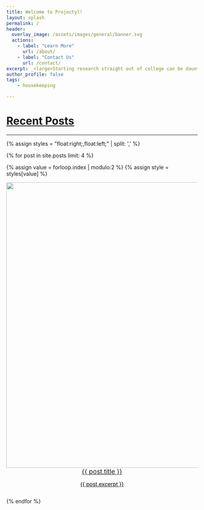 ```yaml
---
title: Welcome to Projectyl!
layout: splash
permalink: /
header:
  overlay_image: /assets/images/general/banner.svg
  actions:
    - label: "Learn More"
      url: /about/
    - label: "Contact Us"
      url: /contact/
excerpt: _<large>Starting research straight out of college can be daunting - we are here to make it easier.</large>_
author_profile: false
tags:
    - housekeeping

---
```


# [Recent Posts](/all/)
---

{% assign styles = "float:right;,float:left;" | split: ',' %}

{% for post in site.posts limit: 4 %}

{% assign value = forloop.index | modulo:2 %}
{% assign style = styles[value] %}

<div style="{{ style }}">
<a href="{{ post.permalink }}"><img src="{{ post.header.image }}" width="750"/>
<p style="text-align:center;margin:0"><big>{{ post.title }}</big></p>
<p style="text-align:center;color:black;margin-bottom:2em">{{ post.excerpt }}</p></a>
</div>

{% endfor %}
